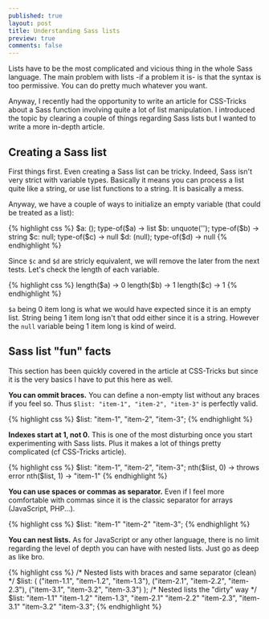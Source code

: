 ```yaml
---
published: true
layout: post
title: Understanding Sass lists
preview: true
comments: false
---
```


<section>
<p>Lists have to be the most complicated and vicious thing in the whole Sass language. The main problem with lists -if a problem it is- is that the syntax is too permissive. You can do pretty much whatever you want.</p>
<p>Anyway, I recently had the opportunity to write an article for CSS-Tricks about a Sass function involving quite a lot of list manipulation. I introduced the topic by clearing a couple of things regarding Sass lists but I wanted to write a more in-depth article.</p>
</section>
<section>
<h2>Creating a Sass list</h2>
<p>First things first. Even creating a Sass list can be tricky. Indeed, Sass isn't very strict with variable types. Basically it means you can process a list quite like a string, or use list functions to a string. It is basically a mess.</p>
<p>Anyway, we have a couple of ways to initialize an empty variable (that could be treated as a list):</p>
{% highlight css %}
$a: ();
type-of($a) -> list
$b: unquote('');
type-of($b) -> string
$c: null;
type-of($c) -> null
$d: (null);
type-of($d) -> null
{% endhighlight %}
<p>Since <code>$c</code> and <code>$d</code> are stricly equivalent, we will remove the later from the next tests. Let's check the length of each variable.</p>
{% highlight css %}
length($a) -> 0
length($b) -> 1
length($c) -> 1
{% endhighlight %}
<p><code>$a</code> being 0 item long is what we would have expected since it is an empty list. String being 1 item long isn't that odd either since it is a string. However the <code>null</code> variable being 1 item long is kind of weird.</p>
</section>
<section>
<h2>Sass list "fun" facts</h2>
<p>This section has been quickly covered in the article at CSS-Tricks but since it is the very basics I have to put this here as well.</p>
<p><strong>You can ommit braces.</strong> You can define a non-empty list without any braces if you feel so. Thus <code>$list: "item-1", "item-2", "item-3"</code> is perfectly valid.</p>
{% highlight css %}
$list: "item-1", "item-2", "item-3";
{% endhighlight %}
<p><strong>Indexes start at 1, not 0.</strong> This is one of the most disturbing once you start experimenting with Sass lists. Plus it makes a lot of things pretty complicated (cf CSS-Tricks article).</p>
{% highlight css %}
$list: "item-1", "item-2", "item-3";
nth($list, 0) -> throws error
nth($list, 1) -> "item-1"
{% endhighlight %}
<p><strong>You can use spaces or commas as separator.</strong> Even if I feel more comfortable with commas since it is the classic separator for arrays (JavaScript, PHP...).</p>
{% highlight css %}
$list: "item-1" "item-2" "item-3";
{% endhighlight %}
<p><strong>You can nest lists.</strong> As for JavaScript or any other language, there is no limit regarding the level of depth you can have with nested lists. Just go as deep as like bro. </p>
{% highlight css %}
/* Nested lists with braces and same separator (clean) */
$list: ( 
		("item-1.1", "item-1.2", "item-1.3"), 
        ("item-2.1", "item-2.2", "item-2.3"),
        ("item-3.1", "item-3.2", "item-3.3")
       );
/* Nested lists the "dirty" way */
$list: "item-1.1" "item-1.2" "item-1.3", 
       "item-2.1" "item-2.2" "item-2.3",
       "item-3.1" "item-3.2" "item-3.3";
{% endhighlight %}
</section>
